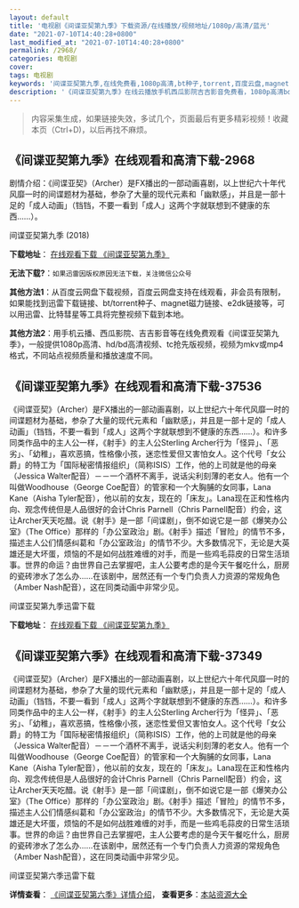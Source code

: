 ```yaml
---
layout: default
title: '电视剧《间谍亚契第九季》下载资源/在线播放/视频地址/1080p/高清/蓝光'
date: "2021-07-10T14:40:28+0800"
last_modified_at: "2021-07-10T14:40:28+0800"
permalink: /2968/
categories: 电视剧
cover:
tags: 电视剧
keywords: '间谍亚契第九季,在线免费看,1080p高清,bt种子,torrent,百度云盘,magnet,磁力链,迅雷下载资源'
description: '《间谍亚契第九季》在线云播放手机西瓜影院吉吉影音免费看，1080p高清bd/hd未删减完整版和tc抢先枪版，mkv/mp4格式，附带bt/torrent种子、magnet/磁力链、百度云盘、网盘资源迅雷下载链接'
---
```


>内容采集生成，如果链接失效，多试几个，页面最后有更多精彩视频！收藏本页（Ctrl+D)，以后再找不麻烦。


## 《间谍亚契第九季》在线观看和高清下载-2968

剧情介绍：《间谍亚契》（Archer）是FX播出的一部动画喜剧，以上世纪六十年代风靡一时的间谍题材为基础，参杂了大量的现代元素和「幽默感」，并且是一部十足的「成人动画」（铛铛，不要一看到「成人」这两个字就联想到不健康的东西……）。


间谍亚契第九季 (2018)

**下载地址**： [在线观看下载 《间谍亚契第九季》](https://www.btbtdy.me/btdy/dy12915.html) 


**无法下载?**：`如果迅雷因版权原因无法下载，关注微信公众号 `

**其他方法1**：从百度云网盘下载视频，百度云网盘支持在线观看，非会员有限制，如果能找到迅雷下载链接、bt/torrent种子、magnet磁力链接、e2dk链接等，可以用迅雷、比特彗星等工具将完整视频下载到本地。

**其他方法2**：用手机云播、西瓜影院、吉吉影音等在线免费观看《间谍亚契第九季》，一般提供1080p高清、hd/bd高清视频、tc抢先版视频，视频为mkv或mp4格式，不同站点视频质量和播放速度不同。


## 《间谍亚契第九季》在线观看和高清下载-37536

《间谍亚契》（Archer）是FX播出的一部动画喜剧，以上世纪六十年代风靡一时的间谍题材为基础，参杂了大量的现代元素和「幽默感」，并且是一部十足的「成人动画」（铛铛，不要一看到「成人」这两个字就联想到不健康的东西……）。和许多同类作品中的主人公一样，《射手》的主人公Sterling Archer行为「怪异」、「恶劣」、「幼稚」，喜欢恶搞，性格像小孩，迷恋性爱但又害怕女人。这个代号「女公爵」的特工为「国际秘密情报组织」（简称ISIS）工作，他的上司就是他的母亲（Jessica Walter配音）－－一个酒杯不离手，说话尖利刻薄的老女人。他有一个叫做Woodhouse（George Coe配音）的管家和一个大胸脯的女同事，Lana Kane（Aisha Tyler配音），他以前的女友，现在的「床友」。Lana现在正和性格内向、观念传统但是人品很好的会计Chris Parnell（Chris Parnell配音）约会，这让Archer天天吃醋。说《射手》是一部「间谍剧」，倒不如说它是一部《爆笑办公室》（The Office）那样的「办公室政治」剧。《射手》描述「冒险」的情节不多，描述主人公们情感纠葛和「办公室政治」的情节不少。大多数情况下，无论是大英雄还是大坏蛋，烦恼的不是如何战胜难缠的对手，而是一些鸡毛蒜皮的日常生活琐事。世界的命运？由世界自己去掌握吧，主人公要考虑的是今天午餐吃什么，厨房的瓷砖渗水了怎么办……在该剧中，居然还有一个专门负责人力资源的常规角色（Amber Nash配音），这在同类动画中非常少见。


间谍亚契第九季迅雷下载

**下载地址**： [在线观看下载 《间谍亚契第九季》](https://www.993dy.com//vod-detail-id-30170.html) 


## 《间谍亚契第六季》在线观看和高清下载-37349

《间谍亚契》（Archer）是FX播出的一部动画喜剧，以上世纪六十年代风靡一时的间谍题材为基础，参杂了大量的现代元素和「幽默感」，并且是一部十足的「成人动画」（铛铛，不要一看到「成人」这两个字就联想到不健康的东西……）。和许多同类作品中的主人公一样，《射手》的主人公Sterling Archer行为「怪异」、「恶劣」、「幼稚」，喜欢恶搞，性格像小孩，迷恋性爱但又害怕女人。这个代号「女公爵」的特工为「国际秘密情报组织」（简称ISIS）工作，他的上司就是他的母亲（Jessica Walter配音）－－一个酒杯不离手，说话尖利刻薄的老女人。他有一个叫做Woodhouse（George Coe配音）的管家和一个大胸脯的女同事，Lana Kane（Aisha Tyler配音），他以前的女友，现在的「床友」。Lana现在正和性格内向、观念传统但是人品很好的会计Chris Parnell（Chris Parnell配音）约会，这让Archer天天吃醋。说《射手》是一部「间谍剧」，倒不如说它是一部《爆笑办公室》（The Office）那样的「办公室政治」剧。《射手》描述「冒险」的情节不多，描述主人公们情感纠葛和「办公室政治」的情节不少。大多数情况下，无论是大英雄还是大坏蛋，烦恼的不是如何战胜难缠的对手，而是一些鸡毛蒜皮的日常生活琐事。世界的命运？由世界自己去掌握吧，主人公要考虑的是今天午餐吃什么，厨房的瓷砖渗水了怎么办……在该剧中，居然还有一个专门负责人力资源的常规角色（Amber Nash配音），这在同类动画中非常少见。


间谍亚契第六季迅雷下载

**详情查看**： [《间谍亚契第六季》详情介绍](/movie/37349/)， **查看更多**：[本站资源大全](/movie/t/all/)

